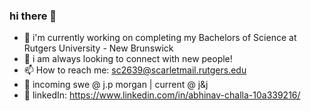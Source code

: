 ### hi there 👋

- 🔭 i'm currently working on completing my Bachelors of Science at Rutgers University - New Brunswick
- 💬 i am always looking to connect with new people!
- 📫 How to reach me: sc2639@scarletmail.rutgers.edu
- 💼 incoming swe @ j.p morgan | current @ j&j
- 📄 linkedIn: https://www.linkedin.com/in/abhinav-challa-10a339216/

<!--
**abhichall/abhichall** is a ✨ _special_ ✨ repository because its `README.md` (this file) appears on your GitHub profile.

Here are some ideas to get you started:

..
- 🤔 I’m looking for help with ...
- 💬 Ask me about ...

- ⚡ Fun fact: ...
-->
